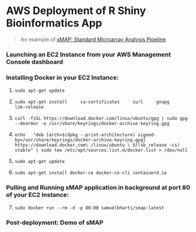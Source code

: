 # AWS Deployment of R Shiny Bioinformatics App 
> An example of [sMAP: Standard Microarray Analysis Pipeline](https://github.com/BI-STEM-Away/sMAP).

### Launching an EC2 Instance from your AWS Management Console dashboard

### Installing Docker in your EC2 Instance:

1. ```sudo apt-get update```

2. `sudo apt-get install     ca-certificates     curl     gnupg     lsb-release`

3. `curl -fsSL https://download.docker.com/linux/ubuntu/gpg | sudo gpg --dearmor -o /usr/share/keyrings/docker-archive-keyring.gpg`

4. `echo   "deb [arch=$(dpkg --print-architecture) signed-by=/usr/share/keyrings/docker-archive-keyring.gpg] https://download.docker.com\
/linux/ubuntu \
  $(lsb_release -cs) stable" | sudo tee /etc/apt/sources.list.d/docker.list > /dev/null`

5. `sudo apt-get update`

6. `sudo apt-get install docker-ce docker-ce-cli containerd.io`


### Pulling and Running sMAP application in background at port 80 of your EC2 Instance:

7. `sudo docker run --rm -d -p 80:80 samuelbharti/smap:latest`


### Post-deployment: Demo of sMAP




